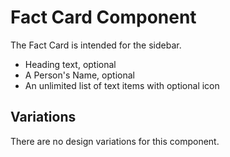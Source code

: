 # Fact Card Component

The Fact Card is intended for the sidebar.

- Heading text, optional
- A Person's Name, optional
- An unlimited list of text items with optional icon

## Variations

 There are no design variations for this component.
